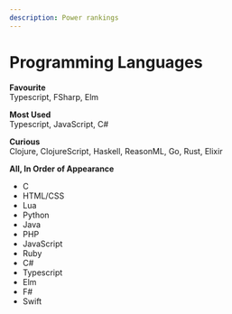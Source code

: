 ```yaml
---
description: Power rankings
---
```


# Programming Languages

**Favourite**  
Typescript, FSharp, Elm

  
**Most Used**  
Typescript, JavaScript, C\#

  
**Curious**  
Clojure, ClojureScript, Haskell, ReasonML, Go, Rust, Elixir

  
**All, In Order of Appearance**

* C
* HTML/CSS
* Lua
* Python
* Java
* PHP
* JavaScript
* Ruby
* C\#
* Typescript
* Elm
* F\#
* Swift

